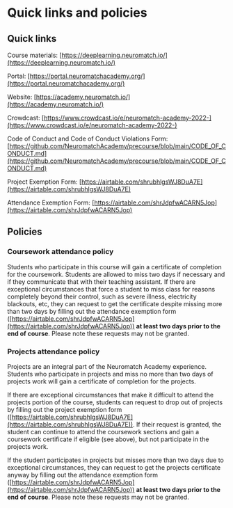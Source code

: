# Quick links and policies

## Quick links

Course materials: [https://deeplearning.neuromatch.io/](https://deeplearning.neuromatch.io/)

Portal: [https://portal.neuromatchacademy.org/](https://portal.neuromatchacademy.org/)

Website: [https://academy.neuromatch.io/](https://academy.neuromatch.io/)

Crowdcast: [https://www.crowdcast.io/e/neuromatch-academy-2022-](https://www.crowdcast.io/e/neuromatch-academy-2022-)

Code of Conduct and Code of Conduct Violations Form: [https://github.com/NeuromatchAcademy/precourse/blob/main/CODE_OF_CONDUCT.md](https://github.com/NeuromatchAcademy/precourse/blob/main/CODE_OF_CONDUCT.md)

Project Exemption Form: [https://airtable.com/shrubhlgsWJ8DuA7E](https://airtable.com/shrubhlgsWJ8DuA7E)

Attendance Exemption Form: [https://airtable.com/shrJdpfwACARN5Jop](https://airtable.com/shrJdpfwACARN5Jop)



## Policies

### Coursework attendance policy

Students who participate in this course will gain a certificate of completion for the coursework. Students are allowed to miss two days if necessary and if they communicate that with their teaching assistant.  If there are exceptional circumstances that force a student to miss class for reasons completely beyond their control, such as severe illness, electricity blackouts, etc, they can request to get the certificate despite missing more than two days by filling out the attendance exemption form ([https://airtable.com/shrJdpfwACARN5Jop](https://airtable.com/shrJdpfwACARN5Jop)) **at least two days prior to the end of course**. Please note these requests may not be granted.

### Projects attendance policy

Projects are an integral part of the Neuromatch Academy experience. Students who participate in projects and miss no more than two days of projects work will gain a certificate of completion for the projects. 

If there are exceptional circumstances that make it difficult to attend the projects portion of the course, students can request to drop out of projects by filling out the project exemption form ([https://airtable.com/shrubhlgsWJ8DuA7E](https://airtable.com/shrubhlgsWJ8DuA7E)). If their request is granted, the student can continue to attend the coursework sections and gain a coursework certificate if eligible (see above), but not participate in the projects work.

If the student participates in projects but misses more than two days due to exceptional circumstances, they can request to get the projects certificate anyway by filling out the attendance exemption form ([https://airtable.com/shrJdpfwACARN5Jop](https://airtable.com/shrJdpfwACARN5Jop)) **at least two days prior to the end of course**. Please note these requests may not be granted.
